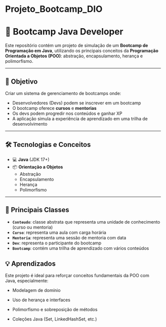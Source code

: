 # Projeto_Bootcamp_DIO


# 🚀 Bootcamp Java Developer

Este repositório contém um projeto de simulação de um **Bootcamp de Programação em Java**, utilizando os principais conceitos da **Programação Orientada a Objetos (POO)**: abstração, encapsulamento, herança e polimorfismo.

---

## 🧠 Objetivo

Criar um sistema de gerenciamento de bootcamps onde:

- Desenvolvedores (Devs) podem se inscrever em um bootcamp
- O bootcamp oferece **cursos** e **mentorias**
- Os devs podem progredir nos conteúdos e ganhar XP
- A aplicação simula a experiência de aprendizado em uma trilha de desenvolvimento

---

## 🛠️ Tecnologias e Conceitos

- 💻 **Java** (JDK 17+)
- 📦 **Orientação a Objetos**
  - Abstração
  - Encapsulamento
  - Herança
  - Polimorfismo

---

## 🧩 Principais Classes

- **`Conteudo`**: classe abstrata que representa uma unidade de conhecimento (curso ou mentoria)
- **`Curso`**: representa uma aula com carga horária
- **`Mentoria`**: representa uma sessão de mentoria com data
- **`Dev`**: representa o participante do bootcamp
- **`Bootcamp`**: contém uma trilha de aprendizado com vários conteúdos

## 💡 Aprendizados

Este projeto é ideal para reforçar conceitos fundamentais da POO com Java, especialmente:

- Modelagem de domínio

- Uso de herança e interfaces

- Polimorfismo e sobreposição de métodos

- Coleções Java (Set, LinkedHashSet, etc.)
